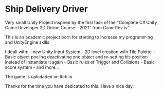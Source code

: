 # Ship Delivery Driver
Very small Unity Project inspired by the first task of the "Complete C# Unity Game Developer 2D Online Course - 2021" from GameDev.tv". 

This is an academic project born for starting to increase my programming and UnityEngine skills.

I dealt with: - new Unity Input System
              - 2D level creation with Tile Palette
              - Basic object pooling deactivating one object and re-setting his position instead of Instantiate it again
              - Basic rules of Trigger and Collisions
              - Basic score system
              - and more...
            
The game is uplodaded on Itch.io

Thanks for the time you have dedicated to this. Have a nice day.
